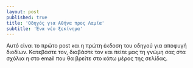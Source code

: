 ```yaml
---
layout: post
published: true
title: 'Οδηγός για Αθήνα προς Λαμία'
subtitle: 'Ένα νέο ξεκίνημα'
---
```


Αυτό είναι το πρώτο post και η πρώτη έκδοση του οδηγού για αποφυγή διοδίων. Κατεβάστε τον, διαβάστε τον και πείτε μας τη γνώμη σας στα σχόλια η στο email που θα βρείτε στο κάτω μέρος της σελίδας.
